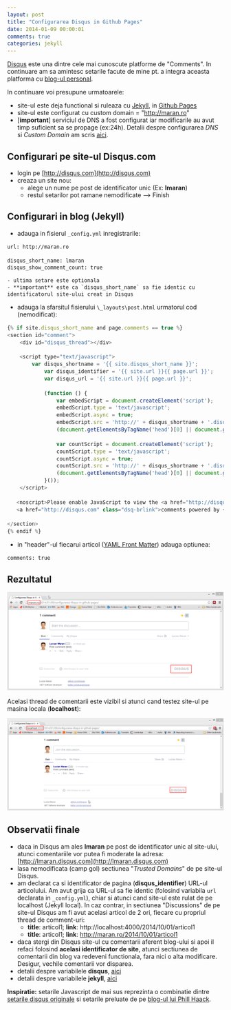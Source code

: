 ```yaml
---
layout: post
title: "Configurarea Disqus in Github Pages"
date: 2014-01-09 00:00:01
comments: true
categories: jekyll
---
```


[Disqus](http://disqus.com/) este una dintre cele mai cunoscute platforme de "Comments". In continuare am sa amintesc setarile facute de mine pt. a integra aceasta platforma cu [blog-ul personal](http://maran.ro).

In continuare voi presupune urmatoarele:

- site-ul este deja functional si ruleaza cu [Jekyll](http://jekyllrb.com/), in [Github Pages](http://pages.github.com/)
- site-ul este configurat cu custom domain = "http://maran.ro"
- [**important**] serviciul de DNS a fost configurat iar modificarile au avut timp suficient sa se propage (ex:24h). Detalii despre configurarea _DNS_ si _Custom Domain_ am scris [aici](http://maran.ro/2014/01/08/custom-domain-in-github-pages/).

## Configurari pe site-ul Disqus.com

- login pe [http://disqus.com](http://disqus.com)
- creaza un site nou:
  - alege un nume pe post de identificator unic (Ex: **lmaran**)
  - restul setarilor pot ramane nemodificate --> Finish

## Configurari in blog (Jekyll)

- adauga in fisierul `_config.yml` inregistrarile:

```
url: http://maran.ro

disqus_short_name: lmaran
disqus_show_comment_count: true
```

    - ultima setare este optionala
    - **important** este ca `disqus_short_name` sa fie identic cu identificatorul site-ului creat in Disqus

- adauga la sfarsitul fisierului `\_layouts\post.html` urmatorul cod (nemodificat):

```javascript
{% if site.disqus_short_name and page.comments == true %}
<section id="comment">
	<div id="disqus_thread"></div>

   	<script type="text/javascript">
       	var disqus_shortname = '{{ site.disqus_short_name }}';
	        var disqus_identifier = '{{ site.url }}{{ page.url }}';
	        var disqus_url = '{{ site.url }}{{ page.url }}';

		    (function () {
	            var embedScript = document.createElement('script');
	            embedScript.type = 'text/javascript';
	            embedScript.async = true;
	            embedScript.src = 'http://' + disqus_shortname + '.disqus.com/embed.js';
	            (document.getElementsByTagName('head')[0] || document.getElementsByTagName('body')[0]).appendChild(embedScript);

		        var countScript = document.createElement('script');
		        countScript.type = 'text/javascript';
		        countScript.async = true;
		        countScript.src = 'http://' + disqus_shortname + '.disqus.com/count.js';
		        (document.getElementsByTagName('head')[0] || document.getElementsByTagName('body')[0]).appendChild(countScript);
		    }());
   	</script>

   <noscript>Please enable JavaScript to view the <a href="http://disqus.com/?ref_noscript">comments powered by Disqus.</a></noscript>
   <a href="http://disqus.com" class="dsq-brlink">comments powered by <span class="logo-disqus">Disqus</span></a>

</section>
{% endif %}
```

- in "header"-ul fiecarui articol ([YAML Front Matter](http://jekyllrb.com/docs/frontmatter/)) adauga optiunea:

```
comments: true
```

## Rezultatul

![](/assets/images/2014/disqus-demo.png)

Acelasi thread de comentarii este vizibil si atunci cand testez site-ul pe masina locala (**localhost**):

![](/assets/images/2014/disqus-demo-localhost.png)

## Observatii finale

- daca in Disqus am ales **lmaran** pe post de identificator unic al site-ului, atunci comentariile vor putea fi moderate la adresa: [http://lmaran.disqus.com](http://lmaran.disqus.com)
- lasa nemodificata (camp gol) sectiunea "_Trusted Domains_" de pe site-ul Disqus.
- am declarat ca si identificator de pagina (**disqus_identifier**) URL-ul articolului. Am avut grija ca URL-ul sa fie identic (folosind variabila `url` declarata in `_config.yml`), chiar si atunci cand site-ul este rulat de pe localhost (Jekyll local). In caz contrar, in sectiunea "Discussions" de pe site-ul Disqus am fi avut acelasi articol de 2 ori, fiecare cu propriul thread de comment-uri:
  - **title**: articol1; **link**: http://localhost:4000/2014/10/01/articol1
  - **title**: articol1; **link**: http://maran.ro/2014/10/01/articol1
- daca stergi din Disqus site-ul cu comentarii aferent blog-ului si apoi il refaci folosind **acelasi identificator de site**, atunci sectiunea de comentarii din blog va redeveni functionala, fara nici o alta modificare. Desigur, vechile comentarii vor disparea.
- detalii despre variabilele **disqus**, [aici](http://help.disqus.com/customer/portal/articles/472098-javascript-configuration-variables)
- detalii despre variabilele **jekyll**, [aici](http://jekyllrb.com/docs/variables/)

**Inspiratie:** setarile Javascript de mai sus reprezinta o combinatie dintre [setarile disqus originale](http://help.disqus.com/customer/portal/articles/472097-universal-embed-code) si setarile preluate de pe [blog-ul lui Phill Haack](https://github.com/Haacked/haacked.com).
